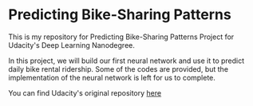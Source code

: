 # Predicting Bike-Sharing Patterns

This is my repository for Predicting Bike-Sharing Patterns Project for Udacity's Deep Learning Nanodegree.

In this project, we will build our first neural network and use it to predict daily bike rental ridership. Some of the codes are provided, but the implementation of the neural network is left for us to complete.

You can find Udacity's original repository [here](https://github.com/udacity/deep-learning-v2-pytorch/tree/master/project-bikesharing)
